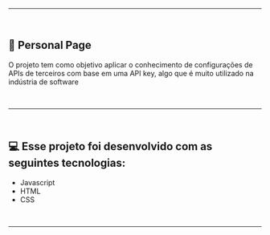 <br><hr><br> 

## 🚀 Personal Page

<p> O projeto tem como objetivo aplicar o conhecimento de configurações de APIs de terceiros com base em uma API key, algo que é muito utilizado na indústria de software </p>


<br><hr><br> 

## 💻 Esse projeto foi desenvolvido com as seguintes tecnologias:

- Javascript
- HTML 
- CSS

<br><hr><br>



